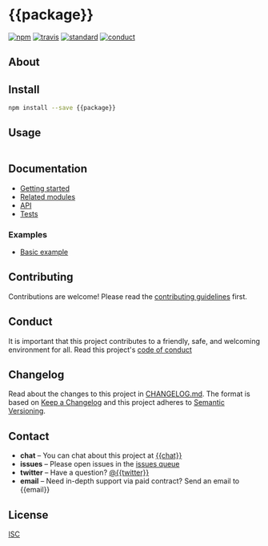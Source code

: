 # {{package}}

[![npm][npm-image]][npm-url]
[![travis][travis-image]][travis-url]
[![standard][standard-image]][standard-url]
[![conduct][conduct]][conduct-url]

[npm-image]: https://img.shields.io/npm/v/{{package}}.svg?style=flat-square
[npm-url]: https://www.npmjs.com/package/{{package}}
[travis-image]: https://img.shields.io/travis/{{github}}/{{package}}.svg?style=flat-square
[travis-url]: https://travis-ci.org/{{github}}/{{package}}
[standard-image]: https://img.shields.io/badge/code%20style-standard-brightgreen.svg?style=flat-square
[standard-url]: http://npm.im/standard
[conduct]: https://img.shields.io/badge/code%20of%20conduct-contributor%20covenant-green.svg?style=flat-square
[conduct-url]: CONDUCT.md

## About

## Install

```sh
npm install --save {{package}}
```

## Usage

```js

```

## Documentation
- [Getting started](docs/getting-started.md)
- [Related modules](docs/related-modules.md)
- [API](docs/api.md)
- [Tests](tests/)

### Examples
- [Basic example](examples/basic.js)

## Contributing

Contributions are welcome! Please read the [contributing guidelines](CONTRIBUTING.md) first.

## Conduct

It is important that this project contributes to a friendly, safe, and welcoming environment for all. Read this project's [code of conduct](CONDUCT.md)

## Changelog

Read about the changes to this project in [CHANGELOG.md](CHANGELOG.md). The format is based on [Keep a Changelog](http://keepachangelog.com/) and this project adheres to [Semantic Versioning](http://semver.org/).

## Contact

- **chat** – You can chat about this project at [{{chat}}]({{chat}})
- **issues** – Please open issues in the [issues queue](https://github.com/{{github}}/{{package}}/issues)
- **twitter** – Have a question? [@{{twitter}}](https://twitter.com/{{twitter}})
- **email** – Need in-depth support via paid contract? Send an email to {{email}}

## License

[ISC](LICENSE.md)
